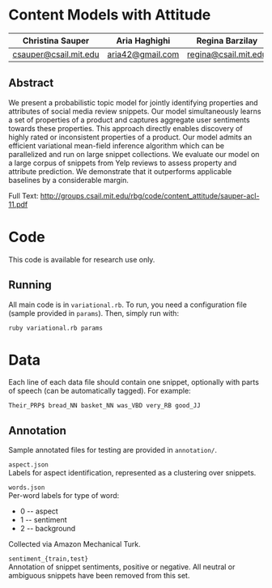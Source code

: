 Content Models with Attitude
===============================================================

Christina Sauper      |  Aria Haghighi     | Regina Barzilay  
:--------------------:|:------------------:|:---------------------:
csauper@csail.mit.edu |  aria42@gmail.com  | regina@csail.mit.edu  

Abstract
--------

We present a probabilistic topic model for jointly identifying properties and
attributes of social media review snippets. Our model simultaneously learns a
set of properties of a product and captures aggregate user sentiments towards
these properties. This approach directly enables discovery of highly rated or
inconsistent properties of a product. Our model admits an efficient variational
mean-field inference algorithm which can be parallelized and run on large
snippet collections. We evaluate our model on a large corpus of snippets from
Yelp reviews to assess property and attribute prediction. We demonstrate that
it outperforms applicable baselines by a considerable margin.

Full Text: http://groups.csail.mit.edu/rbg/code/content_attitude/sauper-acl-11.pdf


Code
====

This code is available for research use only.

Running
-------

All main code is in `variational.rb`.  To run, you need a configuration file
(sample provided in `params`).  Then, simply run with:

`ruby variational.rb params`

Data
====

Each line of each data file should contain one snippet, optionally with parts
of speech (can be automatically tagged).  For example:

`Their_PRP$ bread_NN basket_NN was_VBD very_RB good_JJ`

Annotation
----------

Sample annotated files for testing are provided in `annotation/`.

`aspect.json`  
Labels for aspect identification, represented as a clustering over
snippets.

`words.json`  
Per-word labels for type of word:  

* 0 -- aspect  
* 1 -- sentiment  
* 2 -- background  

Collected via Amazon Mechanical Turk.

`sentiment_{train,test}`  
Annotation of snippet sentiments, positive or negative.  All neutral or
ambiguous snippets have been removed from this set.

